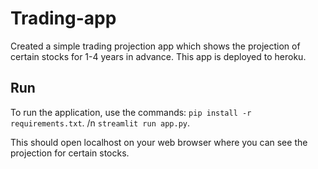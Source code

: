 # Trading-app

Created a simple trading projection app which shows the projection of certain stocks for 1-4 years in advance. This app is deployed to heroku.


## Run

To run the application, use the commands:
<code>pip install -r requirements.txt</code>. /n
<code>streamlit run app.py</code>. 

This should open localhost on your web browser where you can see the projection for certain stocks.
